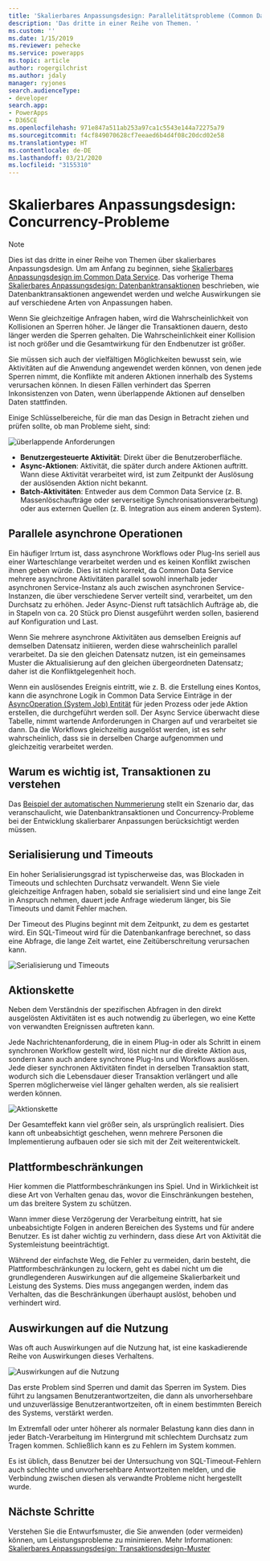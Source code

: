 ```yaml
---
title: 'Skalierbares Anpassungsdesign: Parallelitätsprobleme (Common Data Service) | Microsoft-Dokumentation'
description: 'Das dritte in einer Reihe von Themen. '
ms.custom: ''
ms.date: 1/15/2019
ms.reviewer: pehecke
ms.service: powerapps
ms.topic: article
author: rogergilchrist
ms.author: jdaly
manager: ryjones
search.audienceType:
- developer
search.app:
- PowerApps
- D365CE
ms.openlocfilehash: 971e847a511ab253a97ca1c5543e144a72275a79
ms.sourcegitcommit: f4cf849070628cf7eeaed6b4d4f08c20dcd02e58
ms.translationtype: HT
ms.contentlocale: de-DE
ms.lasthandoff: 03/21/2020
ms.locfileid: "3155310"
---
```

# <a name="scalable-customization-design-concurrency-issues"></a>Skalierbares Anpassungsdesign: Concurrency-Probleme

> [!NOTE]
> Dies ist das dritte in einer Reihe von Themen über skalierbares Anpassungsdesign. Um am Anfang zu beginnen, siehe [Skalierbares Anpassungsdesign im Common Data Service](overview.md).
> Das vorherige Thema [Skalierbares Anpassungsdesign: Datenbanktransaktionen](database-transactions.md) beschrieben, wie Datenbanktransaktionen angewendet werden und welche Auswirkungen sie auf verschiedene Arten von Anpassungen haben.

Wenn Sie gleichzeitige Anfragen haben, wird die Wahrscheinlichkeit von Kollisionen an Sperren höher. Je länger die Transaktionen dauern, desto länger werden die Sperren gehalten. Die Wahrscheinlichkeit einer Kollision ist noch größer und die Gesamtwirkung für den Endbenutzer ist größer. 

Sie müssen sich auch der vielfältigen Möglichkeiten bewusst sein, wie Aktivitäten auf die Anwendung angewendet werden können, von denen jede Sperren nimmt, die Konflikte mit anderen Aktionen innerhalb des Systems verursachen können. In diesen Fällen verhindert das Sperren Inkonsistenzen von Daten, wenn überlappende Aktionen auf denselben Daten stattfinden. 

Einige Schlüsselbereiche, für die man das Design in Betracht ziehen und prüfen sollte, ob man Probleme sieht, sind:

![überlappende Anforderungen](media/concurrency-considerations.png)

- **Benutzergesteuerte Aktivität**: Direkt über die Benutzeroberfläche.
- **Async-Aktionen**: Aktivität, die später durch andere Aktionen auftritt. Wann diese Aktivität verarbeitet wird, ist zum Zeitpunkt der Auslösung der auslösenden Aktion nicht bekannt.
- **Batch-Aktivitäten**: Entweder aus dem Common Data Service (z. B. Massenlöschaufträge oder serverseitige Synchronisationsverarbeitung) oder aus externen Quellen (z. B. Integration aus einem anderen System).

## <a name="async-operations-in-parallel"></a>Parallele asynchrone Operationen

Ein häufiger Irrtum ist, dass asynchrone Workflows oder Plug-Ins seriell aus einer Warteschlange verarbeitet werden und es keinen Konflikt zwischen ihnen geben würde. Dies ist nicht korrekt, da Common Data Service mehrere asynchrone Aktivitäten parallel sowohl innerhalb jeder asynchronen Service-Instanz als auch zwischen asynchronen Service-Instanzen, die über verschiedene Server verteilt sind, verarbeitet, um den Durchsatz zu erhöhen. Jeder Async-Dienst ruft tatsächlich Aufträge ab, die in Stapeln von ca. 20 Stück pro Dienst ausgeführt werden sollen, basierend auf Konfiguration und Last.

Wenn Sie mehrere asynchrone Aktivitäten aus demselben Ereignis auf demselben Datensatz initiieren, werden diese wahrscheinlich parallel verarbeitet. Da sie den gleichen Datensatz nutzen, ist ein gemeinsames Muster die Aktualisierung auf den gleichen übergeordneten Datensatz; daher ist die Konfliktgelegenheit hoch. 

Wenn ein auslösendes Ereignis eintritt, wie z. B. die Erstellung eines Kontos, kann die asynchrone Logik in Common Data Service Einträge in der [AsyncOperation (System Job) Entität](../reference/entities/asyncoperation.md) für jeden Prozess oder jede Aktion erstellen, die durchgeführt werden soll. Der Async Service überwacht diese Tabelle, nimmt wartende Anforderungen in Chargen auf und verarbeitet sie dann. Da die Workflows gleichzeitig ausgelöst werden, ist es sehr wahrscheinlich, dass sie in derselben Charge aufgenommen und gleichzeitig verarbeitet werden. 

## <a name="why-its-important-to-understand-transactions"></a>Warum es wichtig ist, Transaktionen zu verstehen

Das [Beispiel der automatischen Nummerierung](auto-numbering-example.md) stellt ein Szenario dar, das veranschaulicht, wie Datenbanktransaktionen und Concurrency-Probleme bei der Entwicklung skalierbarer Anpassungen berücksichtigt werden müssen.

## <a name="serialization-and-timeouts"></a>Serialisierung und Timeouts

Ein hoher Serialisierungsgrad ist typischerweise das, was Blockaden in Timeouts und schlechten Durchsatz verwandelt. Wenn Sie viele gleichzeitige Anfragen haben, sobald sie serialisiert sind und eine lange Zeit in Anspruch nehmen, dauert jede Anfrage wiederum länger, bis Sie Timeouts und damit Fehler machen. 

Der Timeout des Plugins beginnt mit dem Zeitpunkt, zu dem es gestartet wird. Ein SQL-Timeout wird für die Datenbankanfrage berechnet, so dass eine Abfrage, die lange Zeit wartet, eine Zeitüberschreitung verursachen kann.

![Serialisierung und Timeouts](media/serialization-and-timeouts.png)

## <a name="chain-of-actions"></a>Aktionskette

Neben dem Verständnis der spezifischen Abfragen in den direkt ausgelösten Aktivitäten ist es auch notwendig zu überlegen, wo eine Kette von verwandten Ereignissen auftreten kann.
 
Jede Nachrichtenanforderung, die in einem Plug-in oder als Schritt in einem synchronen Workflow gestellt wird, löst nicht nur die direkte Aktion aus, sondern kann auch andere synchrone Plug-Ins und Workflows auslösen. Jede dieser synchronen Aktivitäten findet in derselben Transaktion statt, wodurch sich die Lebensdauer dieser Transaktion verlängert und alle Sperren möglicherweise viel länger gehalten werden, als sie realisiert werden können.

![Aktionskette](media/chain-of-actions.png)

Der Gesamteffekt kann viel größer sein, als ursprünglich realisiert. Dies kann oft unbeabsichtigt geschehen, wenn mehrere Personen die Implementierung aufbauen oder sie sich mit der Zeit weiterentwickelt. 

## <a name="running-into-platform-constraints"></a>Plattformbeschränkungen

Hier kommen die Plattformbeschränkungen ins Spiel. Und in Wirklichkeit ist diese Art von Verhalten genau das, wovor die Einschränkungen bestehen, um das breitere System zu schützen.

Wann immer diese Verzögerung der Verarbeitung eintritt, hat sie unbeabsichtigte Folgen in anderen Bereichen des Systems und für andere Benutzer. Es ist daher wichtig zu verhindern, dass diese Art von Aktivität die Systemleistung beeinträchtigt.

Während der einfachste Weg, die Fehler zu vermeiden, darin besteht, die Plattformbeschränkungen zu lockern, geht es dabei nicht um die grundlegenderen Auswirkungen auf die allgemeine Skalierbarkeit und Leistung des Systems. Dies muss angegangen werden, indem das Verhalten, das die Beschränkungen überhaupt auslöst, behoben und verhindert wird. 

## <a name="impact-on-usage"></a>Auswirkungen auf die Nutzung

Was oft auch Auswirkungen auf die Nutzung hat, ist eine kaskadierende Reihe von Auswirkungen dieses Verhaltens.

![Auswirkungen auf die Nutzung](media/impact-on-usage.png)

Das erste Problem sind Sperren und damit das Sperren im System. Dies führt zu langsamen Benutzerantwortzeiten, die dann als unvorhersehbare und unzuverlässige Benutzerantwortzeiten, oft in einem bestimmten Bereich des Systems, verstärkt werden.

Im Extremfall oder unter höherer als normaler Belastung kann dies dann in jeder Batch-Verarbeitung im Hintergrund mit schlechtem Durchsatz zum Tragen kommen. Schließlich kann es zu Fehlern im System kommen.

Es ist üblich, dass Benutzer bei der Untersuchung von SQL-Timeout-Fehlern auch schlechte und unvorhersehbare Antwortzeiten melden, und die Verbindung zwischen diesen als verwandte Probleme nicht hergestellt wurde. 


## <a name="next-steps"></a>Nächste Schritte

Verstehen Sie die Entwurfsmuster, die Sie anwenden (oder vermeiden) können, um Leistungsprobleme zu minimieren. Mehr Informationen: [Skalierbares Anpassungsdesign: Transaktionsdesign-Muster](transaction-design-patterns.md)